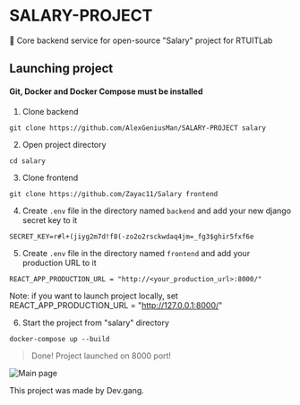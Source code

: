# SALARY-PROJECT
💸 Core backend service for open-source "Salary" project for RTUITLab

## Launching project
#### Git, Docker and Docker Compose must be installed

1. Clone backend

`git clone https://github.com/AlexGeniusMan/SALARY-PROJECT salary`

2. Open project directory

`cd salary`

3. Clone frontend

`git clone https://github.com/Zayac11/Salary frontend`


4. Create `.env` file in the directory named `backend` and add your new django secret key to it

```
SECRET_KEY=r#l+(jiyg2m7d!f8(-zo2o2rsckwdaq4jm=_fg3$ghir5fxf6e
```

5. Create `.env` file in the directory named `frontend` and add your production URL to it

```
REACT_APP_PRODUCTION_URL = "http://<your_production_url>:8000/"
```

Note: if you want to launch project locally, set REACT_APP_PRODUCTION_URL = "http://127.0.0.1:8000/"

6. Start the project from "salary" directory

`docker-compose up --build`

> Done! Project launched on 8000 port!

![Main page](https://github.com/AlexGeniusMan/SALARY-PROJECT/blob/master/readme-images/main.png?raw=true)

This project was made by Dev.gang.
